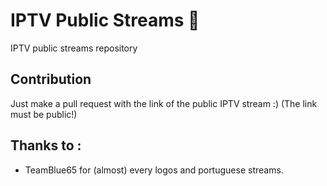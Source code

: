 # IPTV Public Streams 🎥
IPTV public streams repository

## Contribution

Just make a pull request with the link of the public IPTV stream :) (The link must be public!)

## Thanks to : 

- TeamBlue65 for (almost) every logos and portuguese streams.
